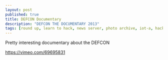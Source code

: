 ```yaml
---
layout: post
published: true
title: DEFCON Documentary
description: "DEFCON THE DOCUMENTARY 2013"
tags: [round up, learn to hack, news server, photo archive, iot-a, hacker programs, hacking website, press releases, video contest, learn hacking, photo sites, how to learn hacking, news release, hacking con, conference hacking, movie making, hacking ctf, ctf hacking, legitimate business syndicate, hackers conference 2015, hacker ctf, hacking and hacker, def grubu, hacking conference 2015, hacking list, hacking all, هکینگ, how make a presentation, hacker and hacking, ctf hacker, hacker conference 2015, defcon hackers, first hacking, website hackers, defcon 23 ctf, def videos, hacker def, hacking def, conference video, challenging will, hacking of website, hacking page, looking for a hacker, hackers best, hacking information, how give presentation, videos de def, looking for hacker, information hacking, videos def, hacking info, page hacking, hacking latest news, all hacking, hackers information, vehicle hacking, security hacking, what is the hacking, hacking latest, all about hacking, hacking news latest, the hacking news, hacker pass, knowledge about hacking, recent hacking news, hacking mailing list, latest news hacking, how to call conference, virus and hacking, how would you define a hacker, pics of hacking, how to do hacking, need hackers, hacker information, meeting writing, knowledge of hacking, hacking systems, programs hacker, image of hacking, latest hacking, how give a presentation, films about hackers, what is a hacking, find hackers, how can i become hacker, movie on hacking, hacking way, info hacking, find hacker, films about hacking, hacking films, program hacking, the hacking world, pictures of hacking, information hacker, movie about hacking, hackers hacking, iot hacking, films hackers, challenges in a team, no hacking, pictures of hacker, released videos, program hacker, hacking is good, hacking the systems, video def, hacker contest, hacking talk, picture hacked, business hacking, ctf challenges, hacking data, program hackers, movie on hackers, hacking now, film hacker download, iot iot, latest music cds, latest music cd, access kontrol sistemleri, free hacking website, music cd releases, looking for a logo, new music cd, new cd music, new music cds, information about hacking, website for meeting, fun team challenges, video meeting free, looking for logo, coming in film dvd, contest pictures, know about hacking, hacking internet of things, information of hacking, cyber hacking, information on hacking, image for site, info about hacking, internet of things hacking, team challenge ideas, top ten christmas gifts for 2014, hacking the website, real hacking website, recent cds, info on hacking, team challenges ideas, run a contest, security from hackers, news of hacking, secure website from hackers, content hacking, latest news about hacking, tools for hacking, news about hacking, pages for business, 4 x 4 forums, how to secure website from hackers, information on hackers, hacking for free, contest videos, hacking how to learn, hacking real, good hacking sites, learn about hacking, learn how to hacking, latest news on hacking, archivage video, free hacking, car of image, torrents for films, e hacking, hacking cyber, how check insurance car, hacking the internet of things, free hacking site, pictures video download, free hacking sites, learn to hacking, iot site, online hacking, video photo capture, iot con, archive pictures, pictures of presentation, hacking information sites, how write a blog, learn everything about hacking, all hacking tools, news on hacking, hack any website online free, want to be a hacker, videos released, how can i do presentation, new hacking news, capture photo sur video, i.stuff.co.n, best hacking, recent hacking, how to hacking, download video image, dvd con, cyber challenges, video created, image of pics, find a hacker, how to do presentations, information about hacker, online website hacking, hackers films, hacker film download, download website hacker, pictures of a server, best hacking community, how to make best presentation, meeting pictures free, information about hackers, ctf security, hackers security, hackers and hacking, hacking news today, скачать хакинг сервер, will challenges, which is new movie, hackers internet, pho.to free download, photo all download, black hat hackers conference, hacking hard drive, hacking of data, image video download, how we give presentation, how to hacking website, photo for car, website hacker download, hacking world, find hackers online, release videos, hacking and security, pho.to download free, need a hacker, hacker online film, start hacking, defcon us, security hackers, music file downloads, videos for business, car hacking news, hacking content, films last year, defcon security conference, hacking news site, online hacking website, how to become writer, hacking means what, hackers program, how to make hacking website, how to make conference, the talk. con, hacking name, how to create presentations, hacking movie download, release films, us defcon, archive press, hacker download sites, hacking anonymously, hard drive hacking, all contest, site ctf, darpa cyber, music torrent files, released films, hacking terms, latest album music, torrents music sites, hacking blog sites, releases film, hacking community forums, hacking about, presentation on presentation, hacking sites that work, download film hackers, the hacker download film, best hacker in history, hackers means, pictures of a meeting, hacking blogs sites, hack news today, movie hacking, all metal band, coming in film 2014, best hacking movie, hacking the game, good car image, can hacking, what to get a writer, the movie contest, site access control, online hackers, best hacking group, films -16ans, hackers programs, hacking internet, online photo update, torrent music files, hacker pictures free, films and videos, album def, archive internet site, looking for hackers, i want open new business, purchase cd music, hacking learn, want to become hacker, free video meeting, how learn hacking, pictures contest, film music cd, how do i learn hacking, contest video, badge conference, hacking free, hacking downloads, how create a video, i want become a hacker, how to create videos, purchase music cds, hacking ways, what now cd is out, film contest, hacking requirements, writing and music, i want hacker, videos and pics, how to create business, how to shoot a movie, how to make presentations, challenges of a team, home def, slide of presentation, site for films, hackers on the internet, more and more rock, new video releases, call for conference, hackers film soundtrack, new releases on video, film list download, how to get business, looking for a business, website hacking program, website hacking programs, films hacker, i want to hacker, best hacker films, how to do presentation, how is hacking done, information technology news websites, content hacker, need to talk to, hacking html, download music pages, top hacking films, conferences around the world, videos released today, the word writing, all contests, how to do the project, music cds 2015, music cd 2015, 2014 music cds, online it business, movie music cd, free online conference, iot data, presentation on iot, round up round up, free image of the week, films to view, new releases cds, securing the internet of things, stuff you can get for free, video contests, conference online free, how to get a hotel, sites online, video pictures download, online conference, video contest online, video mugic, round up online, where can i learn hacking, video contest ideas, new video film 2015, what is access control systems, cyber hacking news, badge create, write press, download picture video, popular music cds, 2015 iot, a round up, online film contest, writing as a business, archives pictures, videos coming, capture image video, be on a movie, real hacking programs, released film, great slide presentations, web site resimleri, présentation sur internet, contest image, show new movies, work for us online, how to create slide, photo car download, share pictures and videos, online work website, website contest, create badge, hacking website game, where to learn hacking, contest sites, how start online business, so forreal, music cd dvd, home movie making, download photo car, have i got insurance, conference tool, more to life course, site access control systems, waching vedio, new home releases, up pick up, what is a round up, share meeting, writing presentations, show all new movies, business meeting pics, musique musique musique musique musique, film 2014 releases, presentation writing, get writing, the best hacking site, short movie video, car image downloads, website contests, check if a website is secure, good music cd, requirements for hacking, download photo of car, iot working, free pictures and videos, torrent films list, video en youtu, real hacking, more writing, submit conference, media contest, internet and hacking, iot village, archived pictures, video miuzik, download all pictures, website hacking online, security con, download all film, film releases this year, ways to do presentations, latest videos released, cyber hack news, writing presentation, download car image, want to be a writer, cool stuff free, latest car pictures, learn real hacking, contest website, all pictures download, latest films list, i want to be a hacker, hacking what is it, securing the iot, make contest, film released on friday, new films lists, present presentations, connected vehicle conference, stop hacking, pictures of the creation of the world, pics of share, space meeting, image car download, on the distribution list, creative contests, https pictures, friday release film, latest film list, how hacking can be done, what hacking, find hacker online, presentation decks, music torrents free, hacking tools and programs, i want be a hacker, free hacking online, torrent film list, what is online hacking, little people little people, download hacking tool, virus writers, video capture image, history contest, i want to be hacker, free pictures and video, make my pics, torrents music free, presentation on how to do something, check if you have insurance, pics site, conference speaking, conference lanyard, speaker for conference, looking for a speaker, lanyard conference, free to screen video, hacking screen website, conference speaker]
---
```


Pretty interesting documentary about the DEFCON

https://vimeo.com/69695831

